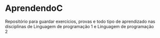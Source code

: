 # AprendendoC

Repositório para guardar exercícios, provas e todo tipo de aprendizado nas disciplinas de Linguagem de programação 1 e Linguagem de programação 2    
